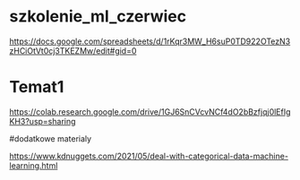 # szkolenie_ml_czerwiec



https://docs.google.com/spreadsheets/d/1rKqr3MW_H6suP0TD922OTezN3zHCiOtVt0cj3TKEZMw/edit#gid=0

# Temat1

https://colab.research.google.com/drive/1GJ6SnCVcvNCf4dO2bBzfjqj0lEfIgKH3?usp=sharing


#dodatkowe materialy

https://www.kdnuggets.com/2021/05/deal-with-categorical-data-machine-learning.html
